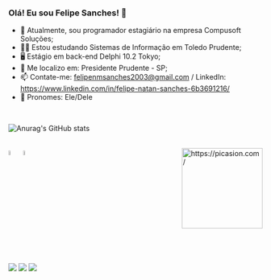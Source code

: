 ### Olá! Eu sou Felipe Sanches! 👋
<link rel="stylesheet" href="https://cdn.jsdelivr.net/gh/devicons/devicon@v2.15.1/devicon.min.css">
          

- 💼 Atualmente, sou programador estagiário na empresa Compusoft Soluções;
- 🧑‍🎓 Estou estudando Sistemas de Informação em Toledo Prudente;
- 🖥️ Estágio em back-end Delphi 10.2 Tokyo;
- 📍  Me localizo em: Presidente Prudente - SP;
- 📫 Contate-me: felipenmsanches2003@gmail.com / LinkedIn: https://www.linkedin.com/in/felipe-natan-sanches-6b3691216/
- 🧑 Pronomes: Ele/Dele

<br>

![Anurag's GitHub stats](https://github-readme-stats.vercel.app/api?username=sanches2003&show_icons=true&theme=tokyonight)
<div>
<br>
<img width="5%" src="https://cdn.jsdelivr.net/gh/devicons/devicon/icons/css3/css3-original.svg" />
<img width="5%" src="https://cdn.jsdelivr.net/gh/devicons/devicon/icons/html5/html5-original.svg" />
<img align="right" src="https://i.picasion.com/pic92/1b7d21edce9cf00fe00f451ad3b7ee8b.gif" width="160" height="160" border="0" alt="https://picasion.com/">
</div>  

  ##

<div>
<a href="https://instagram.com/@03felipe_sanches" target="_blank"><img src="https://img.shields.io/badge/-Instagram-%23E4405F?style=for-the-badge&logo=instagram&logoColor=white" target="_blank"></a>
<a href = "mailto:felipenmsanches2003@gmail.com"><img src="https://img.shields.io/badge/Gmail-D14836?style=for-the-badge&logo=gmail&logoColor=white" target="_blank"></a>
<a href="https://www.linkedin.com/in/Felipe Natan Sanches" target="_blank"><img src="https://img.shields.io/badge/-LinkedIn-%230077B5?style=for-the-badge&logo=linkedin&logoColor=white" target="_blank"></a>   
</div>

          
          
